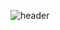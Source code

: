 ![header](https://capsule-render.vercel.app/api?type=wave&color=auto&height=300&section=header&text=Jiyeong%20Choe&fontSize=90)

<!--
**jiyeongj/jiyeongj** is a ✨ _special_ ✨ repository because its `README.md` (this file) appears on your GitHub profile.

Here are some ideas to get you started:

- 🔭 I’m currently working on ...
- 🌱 I’m currently learning ...
- 👯 I’m looking to collaborate on ...
- 🤔 I’m looking for help with ...
- 💬 Ask me about ...
- 📫 How to reach me: ...
- 😄 Pronouns: ...
- ⚡ Fun fact: ...
-->
